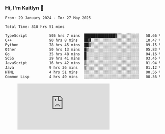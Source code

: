 ### Hi, I'm Kaitlyn 👋
<!--START_SECTION:waka-->

```txt
From: 29 January 2024 - To: 27 May 2025

Total Time: 810 hrs 51 mins

TypeScript          505 hrs 7 mins  ██████████████▓░░░░░░░░░░   58.66 %
C++                 90 hrs 8 mins   ██▓░░░░░░░░░░░░░░░░░░░░░░   10.47 %
Python              78 hrs 45 mins  ██▒░░░░░░░░░░░░░░░░░░░░░░   09.15 %
Other               50 hrs 13 mins  █▒░░░░░░░░░░░░░░░░░░░░░░░   05.83 %
Go                  35 hrs 48 mins  █░░░░░░░░░░░░░░░░░░░░░░░░   04.16 %
SCSS                29 hrs 41 mins  █░░░░░░░░░░░░░░░░░░░░░░░░   03.45 %
JavaScript          16 hrs 42 mins  ▒░░░░░░░░░░░░░░░░░░░░░░░░   01.94 %
Java                9 hrs 36 mins   ▒░░░░░░░░░░░░░░░░░░░░░░░░   01.12 %
HTML                4 hrs 51 mins   ░░░░░░░░░░░░░░░░░░░░░░░░░   00.56 %
Common Lisp         4 hrs 49 mins   ░░░░░░░░░░░░░░░░░░░░░░░░░   00.56 %
```

<!--END_SECTION:waka-->

<figure><embed src="https://wakatime.com/share/@018d58bc-3d22-46c9-b2d7-4ed36fb8172d/243b5d9b-77cd-4133-89ff-dcc8f225fa18.svg"></embed></figure>

